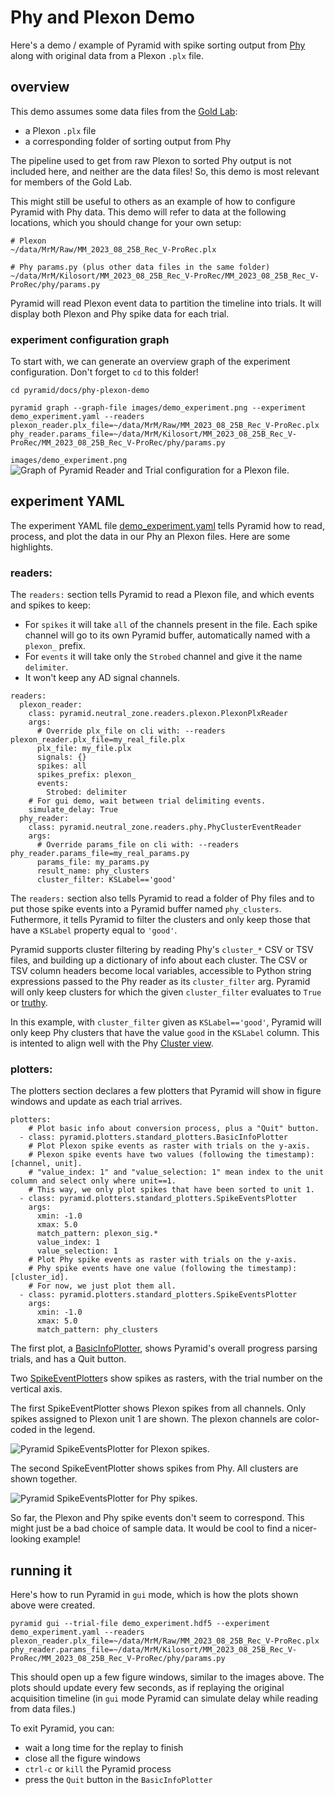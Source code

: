 # Phy and Plexon Demo

Here's a demo / example of Pyramid with spike sorting output from [Phy](https://phy.readthedocs.io/en/latest/) along with original data from a Plexon `.plx` file.

## overview

This demo assumes some data files from the [Gold Lab](https://www.med.upenn.edu/goldlab/):

 - a Plexon `.plx` file
 - a corresponding folder of sorting output from Phy

The pipeline used to get from raw Plexon to sorted Phy output is not included here, and neither are the data files!
So, this demo is most relevant for members of the Gold Lab.

This might still be useful to others as an example of how to configure Pyramid with Phy data.
This demo will refer to data at the following locations, which you should change for your own setup:

```
# Plexon
~/data/MrM/Raw/MM_2023_08_25B_Rec_V-ProRec.plx

# Phy params.py (plus other data files in the same folder)
~/data/MrM/Kilosort/MM_2023_08_25B_Rec_V-ProRec/MM_2023_08_25B_Rec_V-ProRec/phy/params.py
```

Pyramid will read Plexon event data to partition the timeline into trials.
It will display both Plexon and Phy spike data for each trial.

### experiment configuration graph

To start with, we can generate an overview graph of the experiment configuration.  Don't forget to `cd` to this folder!

```
cd pyramid/docs/phy-plexon-demo

pyramid graph --graph-file images/demo_experiment.png --experiment demo_experiment.yaml --readers plexon_reader.plx_file=~/data/MrM/Raw/MM_2023_08_25B_Rec_V-ProRec.plx phy_reader.params_file=~/data/MrM/Kilosort/MM_2023_08_25B_Rec_V-ProRec/MM_2023_08_25B_Rec_V-ProRec/phy/params.py
```

`images/demo_experiment.png`
![Graph of Pyramid Reader and Trial configuration for a Plexon file.](images/demo_experiment.png "Overview of a Plexon experiment")

## experiment YAML

The experiment YAML file [demo_experiment.yaml](demo_experiment.yaml) tells Pyramid how to read, process, and plot the data in our Phy an Plexon files.  Here are some highlights.

### readers: ###

The `readers:` section tells Pyramid to read a Plexon file, and which events and spikes to keep:

 - For `spikes` it will take `all` of the channels present in the file.  Each spike channel will go to its own Pyramid buffer, automatically named with a `plexon_` prefix.
 - For `events` it will take only the `Strobed` channel and give it the name `delimiter`.
 - It won't keep any AD signal channels.

```
readers:
  plexon_reader:
    class: pyramid.neutral_zone.readers.plexon.PlexonPlxReader
    args:
      # Override plx_file on cli with: --readers plexon_reader.plx_file=my_real_file.plx
      plx_file: my_file.plx
      signals: {}
      spikes: all
      spikes_prefix: plexon_
      events:
        Strobed: delimiter
    # For gui demo, wait between trial delimiting events.
    simulate_delay: True
  phy_reader:
    class: pyramid.neutral_zone.readers.phy.PhyClusterEventReader
    args:
      # Override params_file on cli with: --readers phy_reader.params_file=my_real_params.py
      params_file: my_params.py
      result_name: phy_clusters
      cluster_filter: KSLabel=='good'
```

The `readers:` section also tells Pyramid to read a folder of Phy files and to put those spike events into a Pyramid buffer named `phy_clusters`.
Futhermore, it tells Pyramid to filter the clusters and only keep those that have a `KSLabel` property equal to `'good'`.

Pyramid supports cluster filtering by reading Phy's `cluster_*` CSV or TSV files, and building up a dictionary of info about each cluster.
The CSV or TSV column headers become local variables, accessible to Python string expressions passed to the Phy reader as its `cluster_filter` arg.
Pyramid will only keep clusters for which the given `cluster_filter` evaluates to `True` or [truthy](https://docs.python.org/3/library/stdtypes.html#truth-value-testing).

In this example, with `cluster_filter` given as `KSLabel=='good'`, Pyramid will only keep Phy clusters that have the value `good` in the `KSLabel` column.
This is intented to align well with the Phy [Cluster view](https://phy.readthedocs.io/en/latest/visualization/).

### plotters: ###

The plotters section declares a few plotters that Pyramid will show in figure windows and update as each trial arrives.

```
plotters:
    # Plot basic info about conversion process, plus a "Quit" button.
  - class: pyramid.plotters.standard_plotters.BasicInfoPlotter
    # Plot Plexon spike events as raster with trials on the y-axis.
    # Plexon spike events have two values (following the timestamp): [channel, unit].
    # "value_index: 1" and "value_selection: 1" mean index to the unit column and select only where unit==1.
    # This way, we only plot spikes that have been sorted to unit 1.
  - class: pyramid.plotters.standard_plotters.SpikeEventsPlotter
    args:
      xmin: -1.0
      xmax: 5.0
      match_pattern: plexon_sig.*
      value_index: 1
      value_selection: 1
    # Plot Phy spike events as raster with trials on the y-axis.
    # Phy spike events have one value (following the timestamp): [cluster_id].
    # For now, we just plot them all.
  - class: pyramid.plotters.standard_plotters.SpikeEventsPlotter
    args:
      xmin: -1.0
      xmax: 5.0
      match_pattern: phy_clusters
```

The first plot, a [BasicInfoPlotter](https://github.com/benjamin-heasly/pyramid/blob/main/src/pyramid/plotters/standard_plotters.py#L35), shows Pyramid's overall progress parsing trials, and has a Quit button.

Two [SpikeEventPlotter](https://github.com/benjamin-heasly/pyramid/blob/main/src/pyramid/plotters/standard_plotters.py#L486)s show spikes as rasters, with the trial number on the vertical axis.

The first SpikeEventPlotter shows Plexon spikes from all channels.  Only spikes assigned to Plexon unit 1 are shown.  The plexon channels are color-coded in the legend.

![Pyramid SpikeEventsPlotter for Plexon spikes.](images/plexon-spike-events.png "Pyramid Plexon SpikeEventsPlotter")

The second SpikeEventPlotter shows spikes from Phy.  All clusters are shown together.

![Pyramid SpikeEventsPlotter for Phy spikes.](images/phy-spike-events.png "Pyramid PhySpikeEventsPlotter")

So far, the Plexon and Phy spike events don't seem to correspond.
This might just be a bad choice of sample data.
It would be cool to find a nicer-looking example!

## running it

Here's how to run Pyramid in `gui` mode, which is how the plots shown above were created.

```
pyramid gui --trial-file demo_experiment.hdf5 --experiment demo_experiment.yaml --readers plexon_reader.plx_file=~/data/MrM/Raw/MM_2023_08_25B_Rec_V-ProRec.plx phy_reader.params_file=~/data/MrM/Kilosort/MM_2023_08_25B_Rec_V-ProRec/MM_2023_08_25B_Rec_V-ProRec/phy/params.py
```

This should open up a few figure windows, similar to the images above.
The plots should update every few seconds, as if replaying the original acquisition timeline (in `gui` mode Pyramid can simulate delay while reading from data files.)

To exit Pyramid, you can:
 - wait a long time for the replay to finish
 - close all the figure windows
 - `ctrl-c` or `kill` the Pyramid process
 - press the `Quit` button in the `BasicInfoPlotter`
